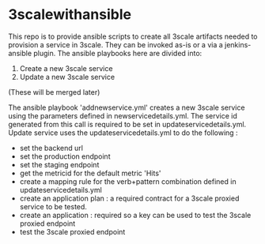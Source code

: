 # 3scalewithansible

This repo is to provide ansible scripts to create all 3scale artifacts needed to provision a service in 3scale.
They can be invoked as-is or a via a jenkins-ansible plugin.
The ansible playbooks here are divided into:
1. Create a new 3scale service
2. Update a new 3scale service

(These will be merged later)

The ansible playbook 'addnewservice.yml' creates a new 3scale service using the parameters defined in newservicedetails.yml.
The service id generated from this call is required to be set in updateservicedetails.yml.
Update service uses the updateservicedetails.yml to do the following :
- set the backend url
- set the production endpoint
- set the staging endpoint
- get the metricid for the default metric 'Hits'
- create a mapping rule for the verb+pattern combination defined in updateservicedetails.yml
- create an application plan : a required contract for a 3scale proxied service to be tested.
- create an application : required so a key can be used to test the 3scale proxied endpoint
- test the 3scale proxied endpoint 
